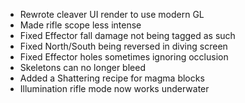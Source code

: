 * Rewrote cleaver UI render to use modern GL
* Made rifle scope less intense
* Fixed Effector fall damage not being tagged as such
* Fixed North/South being reversed in diving screen
* Fixed Effector holes sometimes ignoring occlusion
* Skeletons can no longer bleed
* Added a Shattering recipe for magma blocks
* Illumination rifle mode now works underwater
